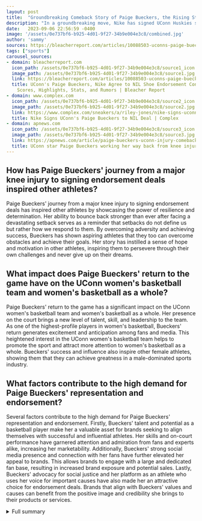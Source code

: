 ```yaml
---
layout: post
title:  "Groundbreaking Comeback Story of Paige Bueckers, the Rising Star of UConn Women's Basketball"
description: "In a groundbreaking move, Nike has signed UConn Huskies star Paige Bueckers to a name, image, and likeness (NIL) deal. This partnership marks Bueckers as the first Huskies player to officially sign a sneaker deal with Nike."
date:   2023-09-06 22:56:59 -0400
image: '/assets/0e737bf6-b925-4d01-9f27-34b9e004e3c8/combined.jpg'
author: 'sammy'
sources: https://bleacherreport.com/articles/10088503-uconns-paige-bueckers-nike-agree-to-nil-shoe-endorsement-contract https://www.complex.com/sneakers/a/riley-jones/nike-signs-uconn-paige-bueckers-to-nil-deal https://apnews.com/article/paige-bueckers-uconn-injury-comeback-a73a0e94ad30a896d5d5ccca1e59b881 https://www.espn.com/womens-college-basketball/team/schedule/_/id/41/uconn-huskies https://www.espn.com/womens-college-basketball/story/_/id/32598842/uconn-paige-bueckers-name-image-likeness-deal
tags: ["sports"]
carousel_sources:
- domain: bleacherreport.com
  icon_path: /assets/0e737bf6-b925-4d01-9f27-34b9e004e3c8/source1_icon.jpg
  image_path: /assets/0e737bf6-b925-4d01-9f27-34b9e004e3c8/source1.jpg
  link: https://bleacherreport.com/articles/10088503-uconns-paige-bueckers-nike-agree-to-nil-shoe-endorsement-contract
  title: UConn's Paige Bueckers, Nike Agree to NIL Shoe Endorsement Contract | News,
    Scores, Highlights, Stats, and Rumors | Bleacher Report
- domain: www.complex.com
  icon_path: /assets/0e737bf6-b925-4d01-9f27-34b9e004e3c8/source2_icon.jpg
  image_path: /assets/0e737bf6-b925-4d01-9f27-34b9e004e3c8/source2.jpg
  link: https://www.complex.com/sneakers/a/riley-jones/nike-signs-uconn-paige-bueckers-to-nil-deal
  title: Nike Signs UConn's Paige Bueckers to NIL Deal | Complex
- domain: apnews.com
  icon_path: /assets/0e737bf6-b925-4d01-9f27-34b9e004e3c8/source3_icon.jpg
  image_path: /assets/0e737bf6-b925-4d01-9f27-34b9e004e3c8/source3.jpg
  link: https://apnews.com/article/paige-bueckers-uconn-injury-comeback-a73a0e94ad30a896d5d5ccca1e59b881
  title: UConn star Paige Bueckers working her way back from knee injury | AP News
---
```


## How has Paige Bueckers' journey from a major knee injury to signing endorsement deals inspired other athletes?
Paige Bueckers' journey from a major knee injury to signing endorsement deals has inspired other athletes by showcasing the power of resilience and determination. Her ability to bounce back stronger than ever after facing a devastating setback serves as a reminder that setbacks do not define us but rather how we respond to them. By overcoming adversity and achieving success, Bueckers has shown aspiring athletes that they too can overcome obstacles and achieve their goals. Her story has instilled a sense of hope and motivation in other athletes, inspiring them to persevere through their own challenges and never give up on their dreams.

## What impact does Paige Bueckers' return to the game have on the UConn women's basketball team and women's basketball as a whole?
Paige Bueckers' return to the game has a significant impact on the UConn women's basketball team and women's basketball as a whole. Her presence on the court brings a new level of talent, skill, and leadership to the team. As one of the highest-profile players in women's basketball, Bueckers' return generates excitement and anticipation among fans and media. This heightened interest in the UConn women's basketball team helps to promote the sport and attract more attention to women's basketball as a whole. Bueckers' success and influence also inspire other female athletes, showing them that they can achieve greatness in a male-dominated sports industry.

## What factors contribute to the high demand for Paige Bueckers' representation and endorsement?
Several factors contribute to the high demand for Paige Bueckers' representation and endorsement. Firstly, Bueckers' talent and potential as a basketball player make her a valuable asset for brands seeking to align themselves with successful and influential athletes. Her skills and on-court performance have garnered attention and admiration from fans and experts alike, increasing her marketability. Additionally, Bueckers' strong social media presence and connection with her fans have further elevated her appeal to brands. This allows brands to engage with a large and dedicated fan base, resulting in increased brand exposure and potential sales. Lastly, Bueckers' advocacy for social justice and her platform as an athlete who uses her voice for important causes have also made her an attractive choice for endorsement deals. Brands that align with Bueckers' values and causes can benefit from the positive image and credibility she brings to their products or services.

<details>
  <summary>Full summary</summary>
Paige Bueckers, a guard for the UConn women's basketball team, has recently signed a name, image, and likeness deal with Nike. This agreement comes after Bueckers missed the entire 2022-23 season due to a torn ACL. Despite the setback, Bueckers has received full clearance and is poised for a comeback during the 2023-24 season. UConn coach Geno Auriemma has praised her dedication and recovery, stating that she is in the best shape of her career. Bueckers' talent and potential have made her one of the highest-profile players in women's basketball.<br><br><br><br>In a marketplace where the value of endorsement deals can dictate a player's marketability and influence, Paige Bueckers has become a sought-after figure. Apart from her partnership with Nike, Bueckers has also secured a multiyear endorsement deal with StockX, a leading platform for sneaker and streetwear resale. This partnership focuses on promoting equity and authenticity in women's sports and basketball.<br><br><br><br>Bueckers' journey to success has not been without challenges. After a standout freshman season, she faced the devastating setback of a torn ACL that forced her to miss an entire season. However, with unwavering determination and the support of her teammates and coaches, Bueckers has been able to bounce back stronger than ever.<br><br><br><br>Coach Geno Auriemma, the guiding force behind the UConn women's basketball team, has praised Bueckers' dedication and recovery. He believes that she is now in the best shape of her career and is ready to make a powerful comeback. Bueckers' return to the court is not only a boost for the Huskies but also a testament to her resilience and determination in the face of adversity.<br><br><br><br>Bueckers' comeback story extends beyond the basketball court. She has used her platform to advocate for social justice and shine a spotlight on the achievements of Black women and BIPOC creatives. In her acceptance speech at the ESPY Awards, Bueckers expressed her gratitude towards Black women for their inspiration and support.<br><br><br><br>As Bueckers prepares to turn pro in 2023, the anticipation for her exclusive endorsement deal is mounting. With her talent, personality, and growing fan base, there is a high demand for her representation and endorsement. It is expected that a bidding war will ensue as various brands vie for the opportunity to collaborate with this rising star.<br><br><br><br>Paige Bueckers' journey from a major knee injury to signing endorsement deals with Nike and StockX serves as an inspiration for aspiring athletes. Her resilience and determination exemplify the power of perseverance, motivating others to overcome obstacles in pursuit of their dreams.<br><br><br><br>With Bueckers back on the court, the UConn women's basketball team is poised to reclaim their dominance in the women's basketball landscape. Under the guidance of Coach Geno Auriemma, the Huskies are determined to earn respect and add another national title to their impressive record. Paige Bueckers' return to the game is not only a game-changer for the Huskies but also for women's basketball as a whole.
</details>
